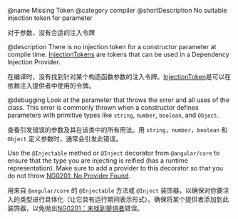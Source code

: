 @name Missing Token
@category compiler
@shortDescription No suitable injection token for parameter

对于参数，没有合适的注入令牌

@description
There is no injection token for a constructor parameter at compile time. [InjectionTokens](api/core/InjectionToken) are tokens that can be used in a Dependency Injection Provider.

在编译时，没有找到针对某个构造函数参数的注入令牌。[InjectionToken](api/core/InjectionToken)是可以在依赖注入提供者中使用的令牌。

@debugging
Look at the parameter that throws the error and all uses of the class. This error is commonly thrown when a constructor defines parameters with primitive types like `string`, `number`, `boolean`, and `Object`.

查看引发错误的参数及其在该类中的所有用法。用 `string`，`number`，`boolean` 和 `Object` 定义参数时，通常会引发此错误。

Use the `@Injectable` method or `@Inject` decorator from `@angular/core` to ensure that the type you are injecting is reified (has a runtime representation). Make sure to add a provider to this decorator so that you do not throw [NG0201: No Provider Found](errors/NG0201).

用来自 `@angular/core` 的 `@Injectable` 方法或 `@Inject` 装饰器，以确保对你要注入的类型进行具体化（让它具有运行期间表示形式）。确保将某个提供者添加到此装饰器，以免抛出[NG0201：未找到提供者](errors/NG0201)错误。


